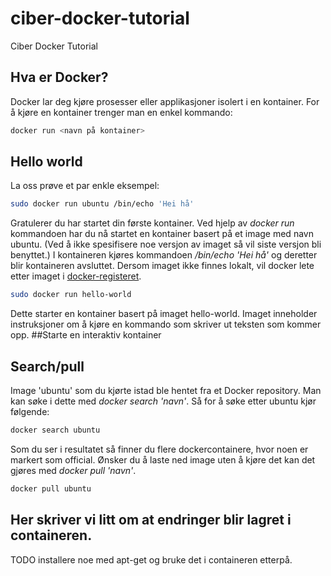 # ciber-docker-tutorial
Ciber Docker Tutorial

## Hva er Docker?
Docker lar deg kjøre prosesser eller applikasjoner isolert i en kontainer. For å kjøre en kontainer trenger man en enkel kommando:
```sh
docker run <navn på kontainer>
```

## Hello world
La oss prøve et par enkle eksempel:
```sh
sudo docker run ubuntu /bin/echo 'Hei hå'
```
Gratulerer du har startet din første kontainer. Ved hjelp av *docker run* kommandoen har du nå startet en kontainer basert på et image med navn ubuntu. (Ved å ikke spesifisere noe versjon av imaget så vil siste versjon bli benyttet.) I kontaineren kjøres kommandoen */bin/echo 'Hei hå'* og deretter blir kontaineren avsluttet. Dersom imaget ikke finnes lokalt, vil docker lete etter imaget i [docker-registeret](http://registry.hub.docker.com).

```sh
sudo docker run hello-world
```
Dette starter en kontainer basert på imaget hello-world. Imaget inneholder instruksjoner om å kjøre en kommando som skriver ut teksten som kommer opp.
##Starte en interaktiv kontainer
 
## Search/pull
Image 'ubuntu' som du kjørte istad  ble hentet fra et Docker repository. Man kan søke i dette med *docker search 'navn'*. Så for å søke etter ubuntu kjør følgende:
```sh
docker search ubuntu
```
Som du ser i resultatet så finner du flere dockercontainere, hvor noen er markert som official. Ønsker du å laste ned image uten å kjøre det kan det gjøres med *docker pull 'navn'*.
```sh
docker pull ubuntu
```

## Her skriver vi litt om at endringer blir lagret i containeren. 
TODO installere noe med apt-get og bruke det i containeren etterpå. 
